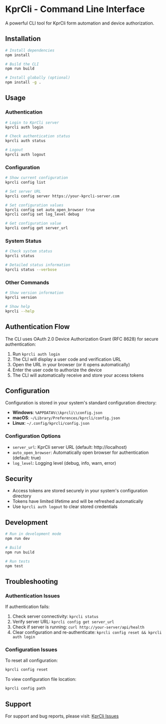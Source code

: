 # KprCli - Command Line Interface

A powerful CLI tool for KprCli form automation and device authorization.

## Installation

```bash
# Install dependencies
npm install

# Build the CLI
npm run build

# Install globally (optional)
npm install -g .
```

## Usage

### Authentication

```bash
# Login to KprCli server
kprcli auth login

# Check authentication status
kprcli auth status

# Logout
kprcli auth logout
```

### Configuration

```bash
# Show current configuration
kprcli config list

# Set server URL
kprcli config server https://your-kprcli-server.com

# Set configuration values
kprcli config set auto_open_browser true
kprcli config set log_level debug

# Get configuration value
kprcli config get server_url
```

### System Status

```bash
# Check system status
kprcli status

# Detailed status information
kprcli status --verbose
```

### Other Commands

```bash
# Show version information
kprcli version

# Show help
kprcli --help
```

## Authentication Flow

The CLI uses OAuth 2.0 Device Authorization Grant (RFC 8628) for secure authentication:

1. Run `kprcli auth login`
2. The CLI will display a user code and verification URL
3. Open the URL in your browser (or it opens automatically)
4. Enter the user code to authorize the device
5. The CLI will automatically receive and store your access tokens

## Configuration

Configuration is stored in your system's standard configuration directory:

- **Windows**: `%APPDATA%\\kprcli\\config.json`
- **macOS**: `~/Library/Preferences/kprcli/config.json`
- **Linux**: `~/.config/kprcli/config.json`

### Configuration Options

- `server_url`: KprCli server URL (default: http://localhost)
- `auto_open_browser`: Automatically open browser for authentication (default: true)
- `log_level`: Logging level (debug, info, warn, error)

## Security

- Access tokens are stored securely in your system's configuration directory
- Tokens have limited lifetime and will be refreshed automatically
- Use `kprcli auth logout` to clear stored credentials

## Development

```bash
# Run in development mode
npm run dev

# Build
npm run build

# Run tests
npm test
```

## Troubleshooting

### Authentication Issues

If authentication fails:

1. Check server connectivity: `kprcli status`
2. Verify server URL: `kprcli config get server_url`
3. Check if server is running: `curl http://your-server/api/health`
4. Clear configuration and re-authenticate: `kprcli config reset && kprcli auth login`

### Configuration Issues

To reset all configuration:

```bash
kprcli config reset
```

To view configuration file location:

```bash
kprcli config path
```

## Support

For support and bug reports, please visit: [KprCli Issues](https://github.com/your-org/kprcli/issues)